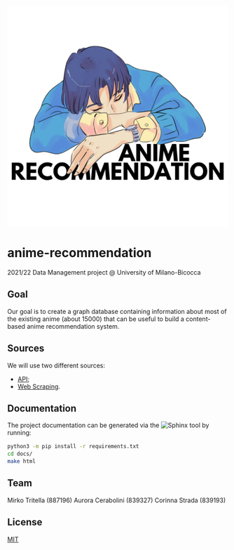 ![anime-recommendation](./logos/black.png)

# anime-recommendation
2021/22 Data Management project @ University of Milano-Bicocca

## Goal 
Our goal is to create a graph database containing information about most of the existing anime (about 15000) that can be useful to build a content-based anime recommendation system.

## Sources
We will use two different sources:
* [API](https://aniapi.com "AniAPI");
* [Web Scraping](https://myanimelist.net/ "My Anime List").

## Documentation
The project documentation can be generated via the ![Sphinx](https://www.sphinx-doc.org/en/master/ "Sphinx") tool by running:

```bash
python3 -m pip install -r requirements.txt
cd docs/
make html
```

## Team
Mirko Tritella (887196)
Aurora Cerabolini (839327)
Corinna Strada (839193)

## License
[MIT](https://choosealicense.com/licenses/mit/)